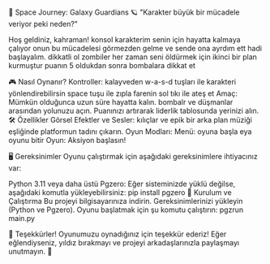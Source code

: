 🚀 Space Journey: Galaxy Guardians 🪐
"Karakter büyük bir mücadele veriyor peki neden?"

Hoş geldiniz, kahraman! konsol karakterim senin için hayatta kalmaya çalıyor onun bu mücadelesi görmezden gelme ve sende ona ayrdım ett hadi başlayalım. dikkatli ol zombiler her zaman seni öldürmek için ikinci bir plan kurmuştur puanın 5 oldukdan sonra bombalara dikkat et

🎮 Nasıl Oynanır?
Kontroller:
kalayveden w-a-s-d tuşları ile karakteri yönlendirebilirsin
space tuşu ile zıpla
farenin sol tıkı ile ateş et
Amaç:
Mümkün olduğunca uzun süre hayatta kalın.
bombalr ve düşmanlar arasından yolunuzu açın.
Puanınızı artırarak liderlik tablosunda yerinizi alın.
🛠️ Özellikler
Görsel Efektler ve Sesler: kılıçlar ve epik bir arka plan müziği eşliğinde platformun tadını çıkarın.
Oyun Modları:
Menü: oyuna başla eya oyunu bitir
Oyun: Aksiyon başlasın!

🖥️ Gereksinimler
Oyunu çalıştırmak için aşağıdaki gereksinimlere ihtiyacınız var:

Python 3.11 veya daha üstü
Pgzero: Eğer sisteminizde yüklü değilse, aşağıdaki komutla yükleyebilirsiniz:
pip install pgzero
🤩 Kurulum ve Çalıştırma
Bu projeyi bilgisayarınıza indirin.
Gereksinimlerinizi yükleyin (Python ve Pgzero).
Oyunu başlatmak için şu komutu çalıştırın:
pgzrun main.py


🎉 Teşekkürler!
Oyunumuzu oynadığınız için teşekkür ederiz! Eğer eğlendiyseniz, yıldız bırakmayı ve projeyi arkadaşlarınızla paylaşmayı unutmayın. 💖


